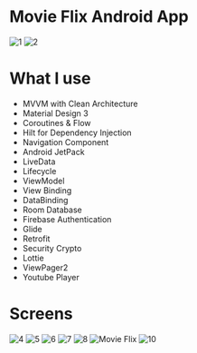 # Movie Flix Android App
![1](https://github.com/ilhamyariyev/MovieFlix/assets/134584579/e6de2226-8630-47cb-b640-dad366a1f3b3)
![2](https://github.com/ilhamyariyev/MovieFlix/assets/134584579/c71378f8-f200-432e-97d8-a1ee39520f85)




# What I use

* MVVM with Clean Architecture
* Material Design 3
* Coroutines & Flow
* Hilt for Dependency Injection
* Navigation Component
* Android JetPack
* LiveData
* Lifecycle
* ViewModel
* View Binding
* DataBinding
* Room Database
* Firebase Authentication
* Glide
* Retrofit
* Security Crypto
* Lottie
* ViewPager2
* Youtube Player

# Screens
![4](https://github.com/ilhamyariyev/MovieFlix/assets/134584579/5033883c-dad9-4e9f-ac7f-143d0ae29481)
![5](https://github.com/ilhamyariyev/MovieFlix/assets/134584579/4974e7b5-399e-4caa-9c45-cbb1648121b6)
![6](https://github.com/ilhamyariyev/MovieFlix/assets/134584579/25a1f9aa-3aaa-4e0e-813b-b2a056b57fbd)
![7](https://github.com/ilhamyariyev/MovieFlix/assets/134584579/fa3e7a1e-a6ca-49da-a53f-645349af4c8b)
![8](https://github.com/ilhamyariyev/MovieFlix/assets/134584579/a4c88677-4000-44b7-a4a7-6a2446430721)
![Movie Flix](https://github.com/ilhamyariyev/MovieFlix/assets/134584579/6c1d46aa-796b-4718-a80e-204ecd0fa123)
![10](https://github.com/ilhamyariyev/MovieFlix/assets/134584579/b1d7e846-dcb6-4ac6-a903-46947afa6d84)
